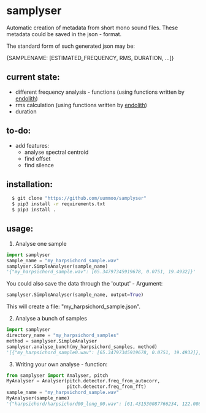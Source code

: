 # samplyser

Automatic creation of metadata from short mono sound files. These metadata could be
saved in the json - format.

The standard form of such generated json may be:

{SAMPLENAME: [ESTIMATED_FREQUENCY, RMS, DURATION, ...]}

current state:
-------------
* different frequency analysis - functions (using functions written by [endolith](https://gist.github.com/endolith/255291))
* rms calculation (using functions written by [endolith](https://gist.github.com/endolith/2c786bf5b53b99ca3879#file-wave_analyzer-py))
* duration

to-do:
-------------
* add features:
  * analyse spectral centroid
  * find offset
  * find silence


installation:
-------------
```sh
  $ git clone "https://github.com/uummoo/samplyser"
  $ pip3 install -r requirements.txt
  $ pip3 install .
```

usage:
-------------

1. Analyse one sample
```python
import samplyser
sample_name = "my_harpsichord_sample.wav"
samplyser.SimpleAnalyser(sample_name)
'{"my_harpsichord_sample.wav": [65.34797345919678, 0.0751, 19.4932]}'
```

You could also save the data through the 'output' - Argument:
```python
samplyser.SimpleAnalyser(sample_name, output=True)
```
This will create a file: "my_harpsichord_sample.json".

2. Analyse a bunch of samples
```python
import samplyser
directory_name = "my_harpsichord_samples"
method = samplyser.SimpleAnalyser
samplyser.analyse_bunch(my_harpsichord_samples, method)
'[{"my_harpsichord_sample0.wav": [65.34797345919678, 0.0751, 19.4932]}, {"my_harpsichord_sample1.wav": [69.34797345919678, 0.04312, 14.4932]}]'
```

3. Writing your own analyse - function:
```python
from samplyser import Analyser, pitch
MyAnalyser = Analyser(pitch.detector.freq_from_autocorr,
                      pitch.detector.freq_from_fft)
sample_name = "my_harpsichord_sample.wav"
MyAnalyser(sample_name)
'{"harpsichord/harpsichord00_long_00.wav": [61.431530087766234, 122.00804667935573]}'
```
